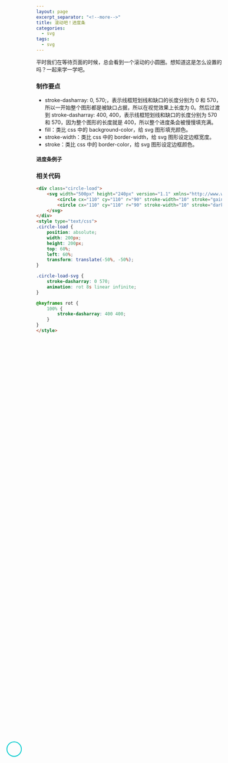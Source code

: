 ```yaml
---
layout: page
excerpt_separator: "<!--more-->"
title: 滚动吧！进度条
categories:
  - svg
tags:
  - svg
---
```

平时我们在等待页面的时候，总会看到一个滚动的小圆圈。想知道这是怎么设置的吗？一起来学一学吧。
<!--more-->

### 制作要点
- stroke-dasharray: 0, 570;，表示线框短划线和缺口的长度分别为 0 和 570，所以一开始整个图形都是被缺口占据，所以在视觉效果上长度为 0。然后过渡到 stroke-dasharray: 400, 400，表示线框短划线和缺口的长度分别为 570 和 570，因为整个图形的长度就是 400，所以整个进度条会被慢慢填充满。
- fill：类比 css 中的 background-color，给 svg 图形填充颜色。
- stroke-width：类比 css 中的 border-width，给 svg 图形设定边框宽度。
- stroke：类比 css 中的 border-color，给 svg 图形设定边框颜色。


#### 进度条例子
<div class="circle-load">
    <svg width="500px" height="240px" viewbox="0 0 440 440" version="1.1" xmlns="http://www.w3.org/2000/svg">
        <circle cx="110" cy="110" r="90" stroke-width="10" stroke="gainsboro" fill="none"></circle>
        <circle cx="110" cy="110" r="90" stroke-width="10" stroke="darkturquoise" fill="none" class="circle-load-svg"></circle>
    </svg>
</div>
<style type="text/css">
.circle-load {
    position: absolute;
    width: 200px;
    height: 200px;
    top: 54%;
    left: 20%;
    transform: translate(-50%, -50%);
}

.circle-load-svg {
    stroke-dasharray: 0 570;
    animation: rot 8s linear infinite;
}

@keyframes rot {
    100% {
        stroke-dasharray: 400 400;
    }
}
</style>







### 相关代码
```markdown
<div class="circle-load">
    <svg width="500px" height="240px" version="1.1" xmlns="http://www.w3.org/2000/svg">
        <circle cx="110" cy="110" r="90" stroke-width="10" stroke="gainsboro" fill="none"></circle>
        <circle cx="110" cy="110" r="90" stroke-width="10" stroke="darkturquoise" fill="none" class="circle-load-svg"></circle>
    </svg>
</div>
<style type="text/css">
.circle-load {
    position: absolute;
    width: 200px;
    height: 200px;
    top: 60%;
    left: 60%;
    transform: translate(-50%, -50%);
}

.circle-load-svg {
    stroke-dasharray: 0 570;
    animation: rot 8s linear infinite;
}

@keyframes rot {
    100% {
        stroke-dasharray: 400 400;
    }
}
</style>
```

